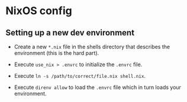 # NixOS config

## Setting up a new dev environment

* Create a new `*.nix` file in the shells directory that describes the environment (this is the hard part).

* Execute `use_nix > .envrc` to initialize the `.envrc` file.

* Execute `ln -s /path/to/correct/file.nix shell.nix`.

* Execute `direnv allow` to load the `.envrc` file which in turn loads your environment.
